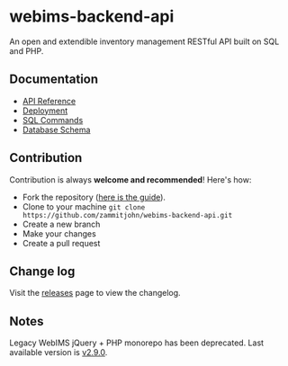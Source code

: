 # webims-backend-api
An open and extendible inventory management RESTful API built on SQL and PHP.

## Documentation
- [API Reference](docs/api.md)
- [Deployment](docs/deployment.md)
- [SQL Commands](docs/sql.md)
- [Database Schema](docs/db.md)

## Contribution
Contribution is always **welcome and recommended**! Here's how:
- Fork the repository ([here is the guide](https://help.github.com/articles/fork-a-repo/)).
- Clone to your machine ```git clone https://github.com/zammitjohn/webims-backend-api.git```
- Create a new branch
- Make your changes
- Create a pull request

## Change log
Visit the [releases](https://github.com/zammitjohn/webims-backend-api/releases) page to view the changelog.

## Notes
Legacy WebIMS jQuery + PHP monorepo has been deprecated. Last available version is [v2.9.0](https://github.com/zammitjohn/webims-backend-api/tree/v2.9.0).